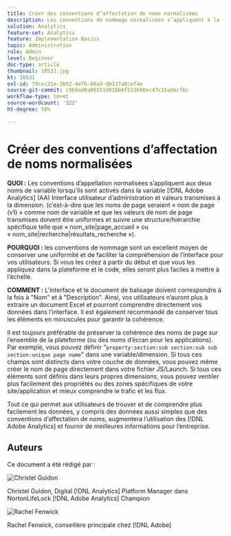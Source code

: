 ```yaml
---
title: Créer des conventions d’affectation de noms normalisées
description: Les conventions de nommage normalisées s’appliquent à la fois au nom de variable lui-même lorsqu’il est activé dans l’interface utilisateur d’administration d’AA et aux valeurs transmises à la dimension.
solution: Analytics
feature-set: Analytics
feature: Implementation Basics
topic: Administration
role: Admin
level: Beginner
doc-type: article
thumbnail: 10531.jpg
kt: 10531
exl-id: 79cec21e-2b52-4e7b-88ad-db137a8cef4e
source-git-commit: c568ed0a06551d910b6f533698ec47c15adecf6c
workflow-type: tm+mt
source-wordcount: '322'
ht-degree: 58%

---
```


# Créer des conventions d’affectation de noms normalisées

**QUOI :** Les conventions d’appellation normalisées s’appliquent aux deux noms de variable lorsqu’ils sont activés dans la variable [!DNL Adobe Analytics] (AA) Interface utilisateur d’administration et valeurs transmises à la dimension. (c’est-à-dire que les noms de page seraient « nom de page (v1) » comme nom de variable et que les valeurs de nom de page transmises doivent être uniformes et suivre une structure/hiérarchie spécifique telle que « nom_site|page_accueil » ou « nom_site|recherche|résultats_recherche »).

**POURQUOI :** les conventions de nommage sont un excellent moyen de conserver une uniformité et de faciliter la compréhension de l’interface pour vos utilisateurs. Si vous les créez à partir du début et que vous les appliquez dans la plateforme et le code, elles seront plus faciles à mettre à l’échelle.

**COMMENT :** L’interface et le document de balisage doivent correspondre à la fois à &quot;Nom&quot; et à &quot;Description&quot;. Ainsi, vos utilisateurs n’auront plus à extraire un document Excel et pourront comprendre directement vos données dans l’interface. Il est également recommandé de conserver tous les éléments en minuscules pour garantir la cohérence.

Il est toujours préférable de préserver la cohérence des noms de page sur l’ensemble de la plateforme (ou des noms d’écran pour les applications). Par exemple, vous pouvez définir &quot;`property:section:sub section:sub sub section:unique page name`&quot; dans une variable/dimension. Si tous ces champs sont distincts dans votre couche de données, vous pouvez même créer le nom de page directement dans votre fichier JS/Launch. Si tous ces éléments sont définis dans leurs propres dimensions, vous pouvez ventiler plus facilement des propriétés ou des zones spécifiques de votre site/application et mieux comprendre le trafic et les flux.

Tout ce qui permet aux utilisateurs de trouver et de comprendre plus facilement les données, y compris des données aussi simples que des conventions d’affectation de noms, augmentera l’utilisation des [!DNL Adobe Analytics] et fournir de meilleures informations pour l’entreprise.

## Auteurs

Ce document a été rédigé par :

![Christel Guidon](assets/Christel-Headshot-150.png)

Christel Guidon, Digital [!DNL Analytics] Platform Manager dans NortonLifeLock
[!DNL Adobe Analytics] Champion

![Rachel Fenwick](assets/Rachel-Fenwick-150.png)

Rachel Fenwick, conseillère principale chez [!DNL Adobe]
